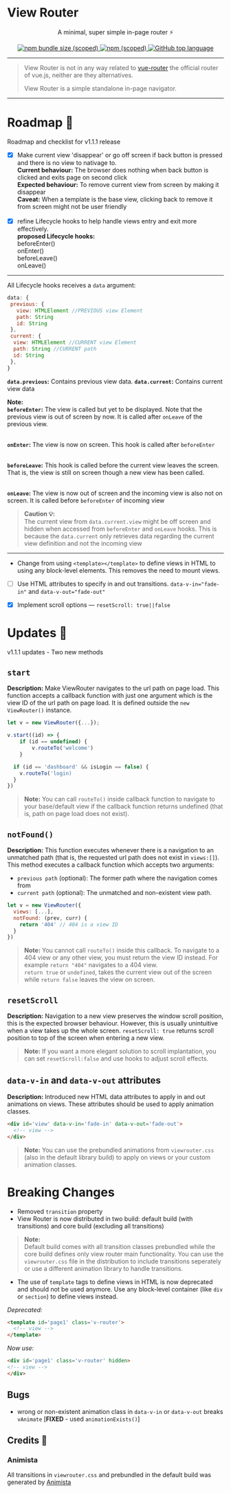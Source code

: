 # View Router

<p align="center">A minimal, super simple in-page router ⚡ </p>

<p align="center">
<a href="#">
 <img alt="npm bundle size (scoped)" src="https://img.shields.io/bundlephobia/min/@bukunmikuti/view-router?style=flat-square">
</a>
 <a href="https://www.npmjs.com/package/@bukunmikuti/view-router">
 <img alt="npm (scoped)" src="https://img.shields.io/npm/v/@bukunmikuti/view-router?style=flat-square">
 </a>
 <a href="">
  <img alt="GitHub top language" src="https://img.shields.io/github/languages/top/Bukunmikuti/view-router?logoColor=%23880000&style=flat-square">
 </a>
 </p>
 
 -------------------------
 
 > View Router is not in any way related to [vue-router](https://github.com/vuejs/vue-router) the official router of vue.js, neither are they alternatives. 
 > 
 > View Router is a simple standalone in-page navigator.
 
 -------------------------
 
 # Roadmap 🚧
 Roadmap and checklist for v1.1.1 release
 
 - [x] Make current view 'disappear' or go off screen if back button is pressed and there is no view to nativage to. <br>
 **Current behaviour:** The browser does nothing when back button is clicked and exits page on second click <br>
 **Expected behaviour:** To remove current view from screen by making it disappear <br>
 **Caveat:** When a template is the base view, clicking back to remove it from screen might not be user friendly <br><br>
 - [x] refine Lifecycle hooks to help handle views entry and exit more effectively. <br>
 **proposed Lifecycle hooks:** <br> beforeEnter() <br> onEnter() <br> beforeLeave() <br> onLeave() 
 
---
All Lifecycle hooks receives a ```data``` argument:
```javascript
data: {
 previous: {
   view: HTMLElement //PREVIOUS view Element
   path: String 
   id: String
 }, 
 current: {
  view: HTMLElement //CURRENT view Element
  path: String //CURRENT path
  id: String
 }, 
}
```
**```data.previous```:** Contains previous view data. 
**```data.current```:** Contains current view data


**Note:** <br>
**```beforeEnter```:** The view is called but yet to be displayed. Note that the previous view is out of screen by now. It is called after ```onLeave``` of the previous view. <br><br>

**```onEnter```:** The view is now on screen. This hook is called after ```beforeEnter``` <br><br>

**```beforeLeave```:** This hook is called before the current view leaves the screen. That is, the view is still on screen though  a new view has been called. <br><br>

**```onLeave```:** The view is now out of screen and the incoming view is also not on screen. It is called before ```beforeEnter``` of incoming view

> **Caution 💡:** <br>
The current view from ```data.current.view``` might be off screen and hidden when accessed from ```beforeEnter``` and ```onLeave``` hooks. This is because the ```data.current``` only retrieves
data regarding the current view definition and not the incoming view

---
- Change from using ```<template></template>``` to define views in HTML to using any block-level elements. This removes the need to mount views.
- [ ] Use HTML attributes to specify in and out transitions. ```data-v-in="fade-in"``` and ```data-v-out="fade-out"```
- [x] Implement scroll options — ```resetScroll: true||false```



 # Updates 🚀
 v1.1.1 updates - Two new methods 
 
## ```start```<br>
**Description:** Make ViewRouter navigates to the url path on page load. This function accepts a callback function with just one argument which is the view ID of the url path on page load. It is defined outside the ```new ViewRouter()``` instance.<br>
```javascript
let v = new ViewRouter({...});

v.start((id) => {
	if (id == undefined) {
		v.routeTo('welcome')
	}

  if (id == 'dashboard' && isLogin == false) {
    v.routeTo('login)
  }
})
```

> **Note:** You can call ```routeTo()``` inside callback function to navigate to your base/default view if the callback function returns undefined (that is, path on page load does not exist). 

## ```notFound()```<br>
**Description:** This function executes whenever there is a navigation to an unmatched path (that is, the requested url path does not exist in ```views:[]```).  <br>
This method executes a callback function which accepts two arguments:
- ```previous path``` (optional): The former path where the navigation comes from
- ```current path``` (optional): The unmatched and non-existent view path.

```javascript
let v = new ViewRouter({
  views: [...],
  notFound: (prev, curr) {
    return '404' // 404 is a view ID
  }
})
```
> **Note:** You cannot call ```routeTo()``` inside this callback. To navigate to a 404 view or any other view, you must return the view ID instead. For example ```return "404"``` navigates to a 404 view. <br> ```return true``` or ```undefined```, takes the current view out of the screen while ```return false``` leaves the view on screen. 

## ```resetScroll```
**Description:** Navigation to a new view preserves the window scroll position, this is the expected browser behaviour. However, this is usually unintuitive when a view takes up the whole screen. ```resetScroll: true``` returns scroll position to top of the screen when entering a new view. <br>
> **Note:** If you want a more elegant solution to scroll implantation, you can set ```resetScroll:false``` and use hooks to adjust scroll effects. 

## ```data-v-in``` and ```data-v-out``` attributes
**Description:** Introduced new HTML data attributes to apply in and out animations on views. These attributes should be used to apply animation classes. 
```html
<div id='view' data-v-in='fade-in' data-v-out='fade-out'>
  <!-- view -->
</div>
```
> **Note:** You can use the prebundled animations from ```viewrouter.css``` (also in the default library build) to apply on views or your custom animation classes.

# Breaking Changes
- Removed ```transition``` property
- View Router is now distributed in two build: default build (with transitions) and core build (excluding all transitions)
> **Note:** <br> Default build comes with all transition classes prebundled while the core build defines only view router main functionality. You can use the ```viewrouter.css``` file in the distribution to include transitions seperately or use a different animation library to handle transitions.
- The use of ```template``` tags to define views in HTML is now deprecated and should not be used anymore. Use any block-level container (like ```div``` or ```section```) to define views instead.

*Deprecated:*<br> 
```html 
<template id='page1' class='v-router'>
  <!-- view -->
</template>
```
*Now use:*<br>
```html
<div id='page1' class='v-router' hidden>
<!-- view -->
</div>
```

## Bugs
- wrong or non-existent animation class in ```data-v-in``` or ```data-v-out``` breaks ```vAnimate``` [**FIXED** - used ```animationExists()```]


## Credits 🙌
### Animista
All transitions in ```viewrouter.css``` and prebundled in the default build was generated by [Animista](https://animista.net/)